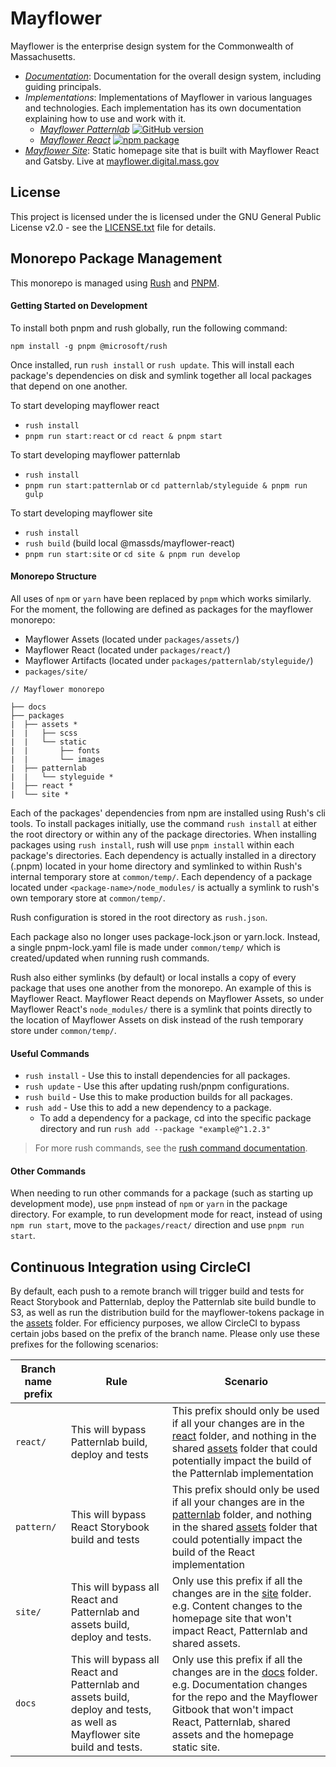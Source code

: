 # Mayflower

Mayflower is the enterprise design system for the Commonwealth of Massachusetts.

* *[Documentation](/docs)*: Documentation for the overall design system, including guiding principals.
* *Implementations*: Implementations of Mayflower in various languages and technologies. Each implementation has its own documentation explaining how to use and work with it.
  - *[Mayflower Patternlab](/patternlab)* [![GitHub version][patternlab-github-badge]](/patternlab)
  - *[Mayflower React](/react)* [![npm package][react-npm-badge]](npm)
* *[Mayflower Site](/site)*: Static homepage site that is built with Mayflower React and Gatsby. Live at [mayflower.digital.mass.gov](https://mayflower.digital.mass.gov)

## License

This project is licensed under the is licensed under the GNU General Public License v2.0 - see the [LICENSE.txt](LICENSE.txt) file for details.


[patternlab-github-badge]: https://badge.fury.io/gh/massgov%2Fmayflower.svg
[react-npm-badge]: https://img.shields.io/npm/v/@massds/mayflower-react.png
[npm]: https://www.npmjs.com/package/@massds/mayflower-react

## Monorepo Package Management
This monorepo is managed using [Rush](https://rushjs.io/) and [PNPM](https://pnpm.js.org/).
#### Getting Started on Development
To install both pnpm and rush globally, run the following command:
```
npm install -g pnpm @microsoft/rush
```

Once installed, run `rush install` or `rush update`. This will install each package's dependencies on disk and symlink together all local packages that depend on one another.

To start developing mayflower react
- `rush install`
- `pnpm run start:react` or `cd react & pnpm start`

To start developing mayflower patternlab
- `rush install`
- `pnpm run start:patternlab` or `cd patternlab/styleguide & pnpm run gulp`

To start developing mayflower site
- `rush install`
- `rush build` (build local @massds/mayflower-react)
- `pnpm run start:site` or `cd site & pnpm run develop`

#### Monorepo Structure
All uses of `npm` or `yarn` have been replaced by `pnpm` which works similarly. For the moment, the following are defined as packages for the mayflower monorepo:

- Mayflower Assets (located under `packages/assets/`)
- Mayflower React (located under `packages/react/`)
- Mayflower Artifacts (located under `packages/patternlab/styleguide/`)
- `packages/site/`
```
// Mayflower monorepo

├── docs
├── packages
|  ├── assets *
|  |   ├── scss
|  |   └── static
|  |       ├── fonts
|  |       └── images
|  ├── patternlab
|  |   └── styleguide *
|  ├── react *
|  └── site *
```

Each of the packages' dependencies from npm are installed using Rush's cli tools. To install packages initially, use the command `rush install` at either the root directory or within any of the package directories. When installing packages using `rush install`, rush will use `pnpm install` within each package's directories. Each dependency is actually installed in a directory (.pnpm) located in your home directory and symlinked to within Rush's internal temporary store at `common/temp/`. Each dependency of a package located under `<package-name>/node_modules/` is actually a symlink to rush's own temporary store at `common/temp/`.

Rush configuration is stored in the root directory as `rush.json`.

Each package also no longer uses package-lock.json or yarn.lock. Instead, a single pnpm-lock.yaml file is made under `common/temp/` which is created/updated when running rush commands.

Rush also either symlinks (by default) or local installs a copy of every package that uses one another from the monorepo. An example of this is Mayflower React. Mayflower React depends on Mayflower Assets, so under Mayflower React's `node_modules/` there is a symlink that points directly to the location of Mayflower Assets on disk instead of the rush temporary store under `common/temp/`.

#### Useful Commands

- `rush install` - Use this to install dependencies for all packages.
- `rush update` - Use this after updating rush/pnpm configurations.
- `rush build` - Use this to make production builds for all packages.
- `rush add` - Use this to add a new dependency to a package.
  - To add a dependency for a package, cd into the specific package directory and run `rush add --package "example@^1.2.3"`

> For more rush commands, see the [rush command documentation](https://rushjs.io/pages/commands/rush_add/).

#### Other Commands
When needing to run other commands for a package (such as starting up development mode), use `pnpm` instead of `npm` or `yarn` in the package directory. For example, to run development mode for react, instead of using `npm run start`, move to the `packages/react/` direction and use `pnpm run start`.


## Continuous Integration using CircleCI
By default, each push to a remote branch will trigger build and tests for React Storybook and Patternlab, deploy the Patternlab site build bundle to S3, as well as run the distribution build for the mayflower-tokens package in the [assets](/assets) folder.
For efficiency purposes, we allow CircleCI to bypass certain jobs based on the prefix of the branch name. Please only use these prefixes for the following scenarios:

| Branch name prefix  | Rule | Scenario |
|---|---|---|
| `react/`  | This will bypass Patternlab build, deploy and tests | This prefix should only be used if all your changes are in the [react](/react) folder, and nothing in the shared [assets](/assets) folder that could potentially impact the build of the Patternlab implementation  |
| `pattern/`  | This will bypass React Storybook build and tests | This prefix should only be used if all your changes are in the [patternlab](/patternlab) folder, and nothing in the shared [assets](/assets) folder that could potentially impact the build of the React implementation  |
| `site/`  | This will bypass all React and Patternlab and assets build, deploy and tests. |  Only use this prefix if all the changes are in the [site](/site) folder. e.g. Content changes to the homepage site that won't impact React, Patternlab and shared assets. |
| `docs`  | This will bypass all React and Patternlab and assets build, deploy and tests, as well as Mayflower site build and tests. | Only use this prefix if all the changes are in the [docs](/docs) folder. e.g. Documentation changes for the repo and the Mayflower Gitbook that won't impact React, Patternlab, shared assets and the homepage static site. |
